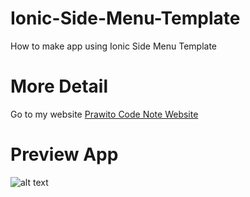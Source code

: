 # Ionic-Side-Menu-Template
How to make app using Ionic Side Menu Template
# More Detail
Go to my website [Prawito Code Note Website](http://prawitocodenote.blogspot.co.id/ "Prawito Code Note website")
# Preview App
![alt text](https://lh3.googleusercontent.com/-_Jhqu0ock1I/VkWVBy__T8I/AAAAAAAAB68/1LKJjMggBeU/s500-Ic42/46%252520sidemenu%252520result.png "Preview App")
